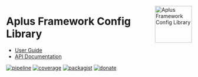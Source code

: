 <a href="https://gitlab.com/aplus-framework/libraries/config"><img src="https://gitlab.com/aplus-framework/libraries/config/-/raw/master/guide/image.png" alt="Aplus Framework Config Library" align="right" width="100"></a>

# Aplus Framework Config Library

- [User Guide](https://docs.aplus-framework.com/guides/libraries/config/index.html)
- [API Documentation](https://docs.aplus-framework.com/packages/config.html)

[![pipeline](https://gitlab.com/aplus-framework/libraries/config/badges/master/pipeline.svg)](https://gitlab.com/aplus-framework/libraries/config/-/pipelines?scope=branches)
[![coverage](https://gitlab.com/aplus-framework/libraries/config/badges/master/coverage.svg?job=test:php)](https://aplus-framework.gitlab.io/libraries/config/coverage/)
[![packagist](https://img.shields.io/packagist/v/aplus/config)](https://packagist.org/packages/aplus/config)
[![donate](https://img.shields.io/badge/open--source-donate-magenta)](https://www.paypal.com/donate/?hosted_button_id=NGBNW5PY4VSJ4)
